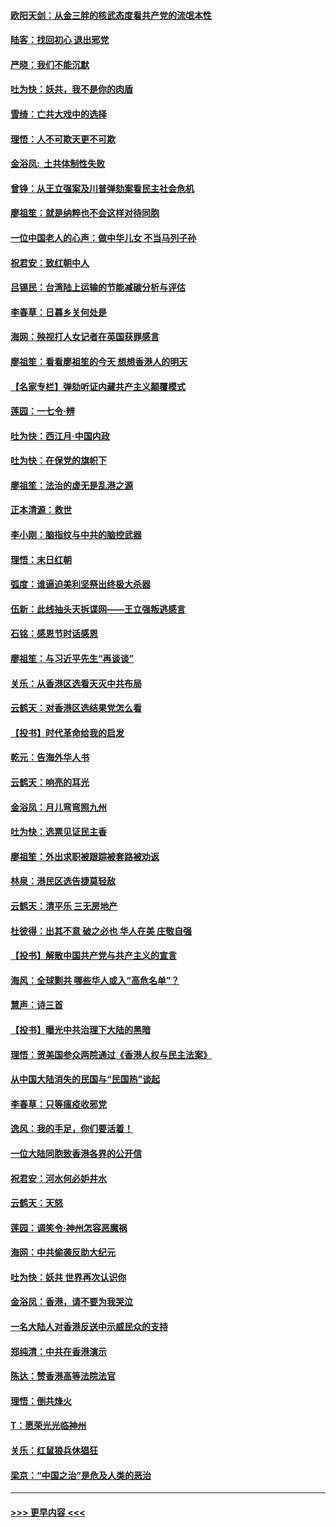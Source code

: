 #### [欧阳天剑：从金三胖的核武态度看共产党的流氓本性](../pages/nsc993/n11702238.md?t=12061033) 
#### [陆客：找回初心 退出邪党](../pages/nsc993/n11702213.md?t=12061033) 
#### [严晓：我们不能沉默](../pages/nsc993/n11702110.md?t=12061033) 
#### [吐为快：妖共，我不是你的肉盾](../pages/nsc993/n11701366.md?t=12061033) 
#### [雪绮：亡共大戏中的选择](../pages/nsc993/n11699922.md?t=12061033) 
#### [理悟：人不可欺天更不可欺](../pages/nsc993/n11699657.md?t=12061033) 
#### [金浴凤:  土共体制性失败](../pages/nsc993/n11699361.md?t=12061033) 
#### [曾铮：从王立强案及川普弹劾案看民主社会危机](../pages/nsc993/n11699318.md?t=12061033) 
#### [廖祖笙：就是纳粹也不会这样对待同胞](../pages/nsc993/n11697658.md?t=12061033) 
#### [一位中国老人的心声：做中华儿女 不当马列子孙](../pages/nsc993/n11697525.md?t=12061033) 
#### [祝君安：致红朝中人](../pages/nsc993/n11697518.md?t=12061033) 
#### [吕锡民：台湾陆上运输的节能减碳分析与评估](../pages/nsc993/n11694983.md?t=12061033) 
#### [李春草：日暮乡关何处是](../pages/nsc993/n11694805.md?t=12061033) 
#### [海网：殃视打人女记者在英国获罪感言](../pages/nsc993/n11693832.md?t=12061033) 
#### [廖祖笙：看看廖祖笙的今天 想想香港人的明天](../pages/nsc993/n11693707.md?t=12061033) 
#### [【名家专栏】弹劾听证内藏共产主义颠覆模式](../pages/nsc993/n11693563.md?t=12061033) 
#### [莲园：一七令‧辨](../pages/nsc993/n11692558.md?t=12061033) 
#### [吐为快：西江月·中国内政](../pages/nsc993/n11692071.md?t=12061033) 
#### [吐为快：在保党的旗帜下](../pages/nsc993/n11691188.md?t=12061033) 
#### [廖祖笙：法治的虚无是乱港之源](../pages/nsc993/n11690605.md?t=12061033) 
#### [正本清源：救世](../pages/nsc993/n11689134.md?t=12061033) 
#### [李小刚：脑指纹与中共的脑控武器](../pages/nsc993/n11688900.md?t=12061033) 
#### [理悟：末日红朝](../pages/nsc993/n11688829.md?t=12061033) 
#### [弧度：谁逼迫美利坚祭出终极大杀器](../pages/nsc993/n11688735.md?t=12061033) 
#### [伍新：此线抽头天拆谍网——王立强叛逃感言](../pages/nsc993/n11687981.md?t=12061033) 
#### [石铭：感恩节时话感恩](../pages/nsc993/n11687568.md?t=12061033) 
#### [廖祖笙：与习近平先生“再谈谈”](../pages/nsc993/n11687005.md?t=12061033) 
#### [关乐：从香港区选看天灭中共布局](../pages/nsc993/n11686647.md?t=12061033) 
#### [云鹤天：对香港区选结果党怎么看](../pages/nsc993/n11686216.md?t=12061033) 
#### [【投书】时代革命给我的启发](../pages/nsc993/n11684287.md?t=12061033) 
#### [乾元：告海外华人书](../pages/nsc993/n11684044.md?t=12061033) 
#### [云鹤天：响亮的耳光](../pages/nsc993/n11684254.md?t=12061033) 
#### [金浴凤：月儿弯弯照九州](../pages/nsc993/n11684231.md?t=12061033) 
#### [吐为快：选票见证民主香](../pages/nsc993/n11684206.md?t=12061033) 
#### [廖祖笙：外出求职被跟踪被套路被劝返](../pages/nsc993/n11683874.md?t=12061033) 
#### [林泉：港民区选告捷莫轻敌](../pages/nsc993/n11683930.md?t=12061033) 
#### [云鹤天：清平乐 三无房地产](../pages/nsc993/n11681521.md?t=12061033) 
#### [杜彼得：出其不意 破之必也 华人在美 庄敬自强](../pages/nsc993/n11679554.md?t=12061033) 
#### [【投书】解散中国共产党与共产主义的宣言](../pages/nsc993/n11679177.md?t=12061033) 
#### [海风：全球剿共 哪些华人或入“高危名单”？](../pages/nsc993/n11678617.md?t=12061033) 
#### [慧声：诗三首](../pages/nsc993/n11678848.md?t=12061033) 
#### [【投书】曝光中共治理下大陆的黑暗](../pages/nsc993/n11678674.md?t=12061033) 
#### [理悟：贺美国参众两院通过《香港人权与民主法案》](../pages/nsc993/n11678104.md?t=12061033) 
#### [从中国大陆消失的民国与“民国热”谈起](../pages/nsc993/n11678075.md?t=12061033) 
#### [李春草：只等瘟疫收邪党](../pages/nsc993/n11677308.md?t=12061033) 
#### [逸风：我的手足，你们要活着！](../pages/nsc993/n11676352.md?t=12061033) 
#### [一位大陆同胞致香港各界的公开信](../pages/nsc993/n11675761.md?t=12061033) 
#### [祝君安：河水何必妒井水](../pages/nsc993/n11675746.md?t=12061033) 
#### [云鹤天：天怒](../pages/nsc993/n11675718.md?t=12061033) 
#### [莲园：调笑令‧神州怎容恶魔祸](../pages/nsc993/n11675648.md?t=12061033) 
#### [海网：中共偷袭反助大纪元](../pages/nsc993/n11673515.md?t=12061033) 
#### [吐为快：妖共 世界再次认识你](../pages/nsc993/n11673506.md?t=12061033) 
#### [金浴凤：香港，请不要为我哭泣](../pages/nsc993/n11673248.md?t=12061033) 
#### [一名大陆人对香港反送中示威民众的支持](../pages/nsc993/n11672615.md?t=12061033) 
#### [郑纯清：中共在香港演示](../pages/nsc993/n11670539.md?t=12061033) 
#### [陈达：赞香港高等法院法官](../pages/nsc993/n11669542.md?t=12061033) 
#### [理悟：倒共烽火](../pages/nsc993/n11668844.md?t=12061033) 
#### [T：愿荣光光临神州](../pages/nsc993/n11668421.md?t=12061033) 
#### [关乐：红鼠狼兵休猖狂](../pages/nsc993/n11668378.md?t=12061033) 
#### [梁京：“中国之治”是危及人类的恶治](../pages/nsc993/n11668328.md?t=12061033) 

----
#### [ >>> 更早内容 <<< ](../indexes/nsc993-earlier.md)
